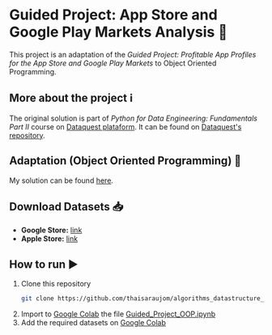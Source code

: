 # Guided Project: App Store and Google Play Markets Analysis 🚀
This project is an adaptation of the _Guided Project: Profitable App Profiles for the App Store and Google Play Markets_ to Object Oriented Programming.

## More about the project ℹ️
The original solution is part of _Python for Data Engineering: Fundamentals Part II_ course on [Dataquest plataform](https://www.dataquest.io/). It can be found on [Dataquest's repository](https://github.com/dataquestio/solutions/blob/master/Mission350Solutions.ipynb).

## Adaptation (Object Oriented Programming) 🔄
My solution can be found [here](https://github.com/thaisaraujom/algorithms_datastructure_ii/blob/main/profitable_app_profiles/Guided_Project_OOP.ipynb).

## Download Datasets 📥
- **Google Store:** [link](https://dq-content.s3.amazonaws.com/350/googleplaystore.csv)
- **Apple Store:** [link](https://dq-content.s3.amazonaws.com/350/AppleStore.csv)

## How to run ▶️
1. Clone this repository
   ```sh
   git clone https://github.com/thaisaraujom/algorithms_datastructure_ii.git
   ```
2. Import to [Google Colab](https://colab.research.google.com/) the file [Guided_Project_OOP.ipynb](https://github.com/thaisaraujom/algorithms_datastructure_ii/blob/main/profitable_app_profiles/Guided_Project_OOP.ipynb)
3. Add the required datasets on [Google Colab](https://colab.research.google.com/)

